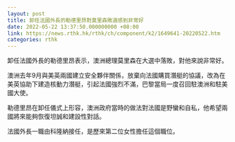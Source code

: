 ```yaml
---
layout: post
title: 卸任法國外長的勒德里昂對莫里森敗選感到非常好
date: 2022-05-22 13:37:50.000000000 +08:00
link: https://news.rthk.hk/rthk/ch/component/k2/1649641-20220522.htm
categories: rthk
---
```


卸任法國外長的勒德里昂表示，澳洲總理莫里森在大選中落敗，對他來說非常好。

澳洲去年9月與美英兩國建立安全夥伴關係，放棄向法國購買潛艇的協議，改為在美英協助下建造核動力潛艇，引起法國強烈不滿，巴黎當局一度召回駐澳洲和駐美國大使。

勒德里昂在卸任儀式上形容，澳洲政府當時的做法對法國是野蠻和自私，他希望兩國將來能夠恢復坦誠和建設性對話。

法國外長一職由科隆納接任，是歷來第二位女性擔任這個職位。
